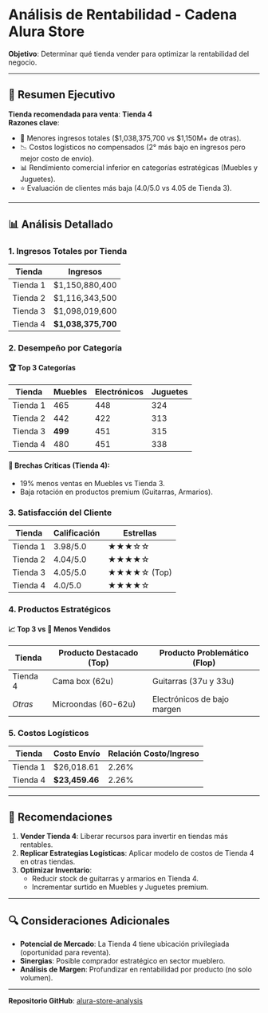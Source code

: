 # Análisis de Rentabilidad - Cadena Alura Store  

**Objetivo**: Determinar qué tienda vender para optimizar la rentabilidad del negocio.  

---

## 📌 Resumen Ejecutivo  
**Tienda recomendada para venta**: **Tienda 4**  
**Razones clave**:  
- 🚩 Menores ingresos totales ($1,038,375,700 vs $1,150M+ de otras).  
- 📉 Costos logísticos no compensados (2° más bajo en ingresos pero mejor costo de envío).  
- 📊 Rendimiento comercial inferior en categorías estratégicas (Muebles y Juguetes).  
- ⭐ Evaluación de clientes más baja (4.0/5.0 vs 4.05 de Tienda 3).  

---

## 📊 Análisis Detallado  

### 1. Ingresos Totales por Tienda  
| Tienda   | Ingresos             | 
|----------|----------------------|  
| Tienda 1 | $1,150,880,400       |  
| Tienda 2 | $1,116,343,500       |  
| Tienda 3 | $1,098,019,600       |  
| Tienda 4 | **$1,038,375,700**   |  

### 2. Desempeño por Categoría  
#### 🏆 **Top 3 Categorías**  
| Tienda   | Muebles | Electrónicos | Juguetes |  
|----------|---------|--------------|----------|  
| Tienda 1 | 465     | 448          | 324      |  
| Tienda 2 | 442     | 422          | 313      |  
| Tienda 3 | **499** | 451          | 315      |  
| Tienda 4 | 480     | 451          | 338      |  

#### 🚨 **Brechas Críticas (Tienda 4)**:  
- 19% menos ventas en Muebles vs Tienda 3.  
- Baja rotación en productos premium (Guitarras, Armarios).  

### 3. Satisfacción del Cliente  
| Tienda   | Calificación | Estrellas       |  
|----------|--------------|-----------------|  
| Tienda 1 | 3.98/5.0     | ★★★☆☆           |  
| Tienda 2 | 4.04/5.0     | ★★★★☆           |  
| Tienda 3 | 4.05/5.0     | ★★★★☆ (Top)     |  
| Tienda 4 | 4.0/5.0      | ★★★★☆           |  

### 4. Productos Estratégicos  
#### 📈 **Top 3 vs 🚨 Menos Vendidos**  
| Tienda   | Producto Destacado (Top)       | Producto Problemático (Flop)  |  
|----------|--------------------------------|-------------------------------|  
| Tienda 4 | Cama box (62u)                 | Guitarras (37u y 33u)         |  
| *Otras*  | Microondas (60-62u)            | Electrónicos de bajo margen   |  

### 5. Costos Logísticos  
| Tienda   | Costo Envío       | Relación Costo/Ingreso |  
|----------|-------------------|------------------------|  
| Tienda 1 | $26,018.61        | 2.26%                  |  
| Tienda 4 | **$23,459.46**    | 2.26%                  |  


---

## 🎯 Recomendaciones  
1. **Vender Tienda 4**: Liberar recursos para invertir en tiendas más rentables.  
2. **Replicar Estrategias Logísticas**: Aplicar modelo de costos de Tienda 4 en otras tiendas.  
3. **Optimizar Inventario**:  
   - Reducir stock de guitarras y armarios en Tienda 4.  
   - Incrementar surtido en Muebles y Juguetes premium.  

---

## 🔍 Consideraciones Adicionales  
- **Potencial de Mercado**: La Tienda 4 tiene ubicación privilegiada (oportunidad para reventa).  
- **Sinergias**: Posible comprador estratégico en sector mueblero.  
- **Análisis de Margen**: Profundizar en rentabilidad por producto (no solo volumen).  

---

**Repositorio GitHub**: [alura-store-analysis](https://github.com/tu_usuario/alura-store-analysis)  
